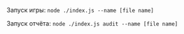 Запуск игры:
`node ./index.js --name [file name]`

Запуск отчёта:
`node ./index.js audit --name [file name]`